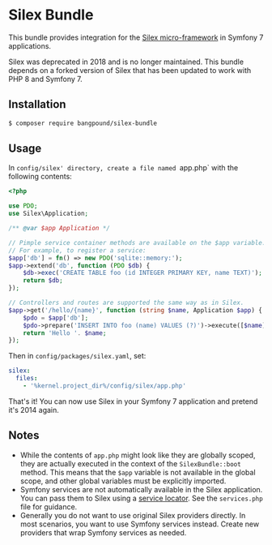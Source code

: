 Silex Bundle
============

This bundle provides integration for the [Silex micro-framework](http://silex.sensiolabs.org/)
in Symfony 7 applications.

Silex was deprecated in 2018 and is no longer maintained. This bundle depends on a forked
version of Silex that has been updated to work with PHP 8 and Symfony 7.

Installation
------------
```bash
$ composer require bangpound/silex-bundle
```

Usage
-----
In `config/silex' directory, create a file named `app.php` with the following contents:

```php
<?php

use PDO;
use Silex\Application;

/** @var $app Application */

// Pimple service container methods are available on the $app variable.
// For example, to register a service:
$app['db'] = fn() => new PDO('sqlite::memory:');
$app->extend('db', function (PDO $db) {
    $db->exec('CREATE TABLE foo (id INTEGER PRIMARY KEY, name TEXT)');
    return $db;
});

// Controllers and routes are supported the same way as in Silex.
$app->get('/hello/{name}', function (string $name, Application $app) {
    $pdo = $app['db'];
    $pdo->prepare('INSERT INTO foo (name) VALUES (?)')->execute([$name]);
    return 'Hello '. $name;
});
```

Then in `config/packages/silex.yaml`, set:

```yaml
silex:
  files:
    - '%kernel.project_dir%/config/silex/app.php'
```

That's it! You can now use Silex in your Symfony 7 application and pretend it's 2014 again.

Notes
-----
* While the contents of `app.php` might look like they are globally scoped, they are actually executed in the
  context of the `SilexBundle::boot` method. This means that the `$app` variable is not available in the global
  scope, and other global variables must be explicitly imported.
* Symfony services are not automatically available in the Silex application. You can pass them to Silex using a
  [service locator](https://symfony.com/doc/current/service_container/service_subscribers_locators.html#defining-a-service-locator).
  See the `services.php` file for guidance.
* Generally you do not want to use original Silex providers directly. In most scenarios, you want to use Symfony
  services instead. Create new providers that wrap Symfony services as needed.
